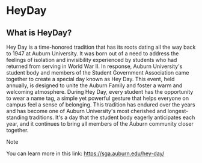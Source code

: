 # HeyDay

## What is HeyDay?
Hey Day is a time-honored tradition that has its roots dating all the way back to 1947 at Auburn University. It was born out of a need to address the feelings of isolation and invisibility experienced by students who had returned from serving in World War II. In response, Auburn University's student body and members of the Student Government Association came together to create a special day known as Hey Day. This event, held annually, is designed to unite the Auburn Family and foster a warm and welcoming atmosphere. During Hey Day, every student has the opportunity to wear a name tag, a simple yet powerful gesture that helps everyone on campus feel a sense of belonging. This tradition has endured over the years and has become one of Auburn University's most cherished and longest-standing traditions. It's a day that the student body eagerly anticipates each year, and it continues to bring all members of the Auburn community closer together.

> [!NOTE]
> You can learn more in this link: https://sga.auburn.edu/hey-day/
